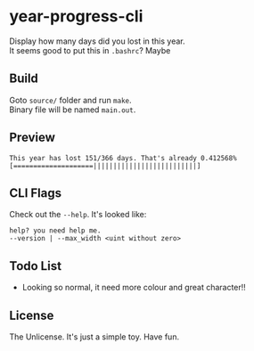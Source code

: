 # year-progress-cli

Display how many days did you lost in this year.\
It seems good to put this in `.bashrc`? Maybe

## Build

Goto `source/` folder and run `make`.\
Binary file will be named `main.out`.

## Preview

```text
This year has lost 151/366 days. That's already 0.412568%
[====================||||||||||||||||||||||||||]
```

## CLI Flags

Check out the `--help`. It's looked like:

```text
help? you need help me.
--version | --max_width <uint without zero>
```

## Todo List

- Looking so normal, it need more colour and great character!!

## License

The Unlicense. It's just a simple toy. Have fun.
